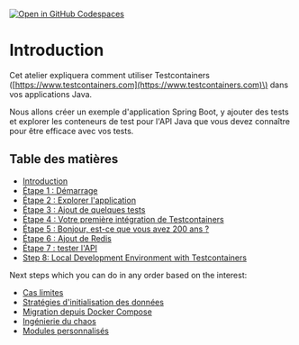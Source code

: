 [![Open in GitHub Codespaces](https://github.com/codespaces/badge.svg)](https://github.com/codespaces/new?hide_repo_select=true&ref=master&repo=140400673&machine=standardLinux32gb&location=WestEurope)

# Introduction

Cet atelier expliquera comment utiliser Testcontainers \([https://www.testcontainers.com](https://www.testcontainers.com)\) dans vos applications Java.

Nous allons créer un exemple d'application Spring Boot, y ajouter des tests et explorer les conteneurs de test pour l'API Java que vous devez connaître pour être efficace avec vos tests.

## Table des matières

* [Introduction](README.md)
* [Étape 1 : Démarrage](etape-1-pour-commencer.md)
* [Étape 2 : Explorer l'application](etape-2-decouvrir-l-application.md)
* [Étape 3 : Ajout de quelques tests](etape-3-ajouter-quelques-tests.md)
* [Étape 4 : Votre première intégration de Testcontainers](etape-4-votre-premier-testcontainers-integration.md)
* [Étape 5 : Bonjour, est-ce que vous avez 200 ans ?](etape-5-hello-200-ok.md)
* [Étape 6 : Ajout de Redis](etape-6-ajouter-redis.md)
* [Étape 7 : tester l'API](etape-7-test-l-api.md)
* [Step 8: Local Development Environment with Testcontainers](step-8-local-development-environment.md)

Next steps which you can do in any order based on the interest:
* [Cas limites](step-extra-edge-cases.md)
* [Stratégies d'initialisation des données](step-7.7-data-init-strategies.md)
* [Migration depuis Docker Compose](step-extra-migrating-from-docker-compose.md)
* [Ingénierie du chaos](step-extra-chaos-engineering.md)
* [Modules personnalisés](step-extra-custom-modules.md)


